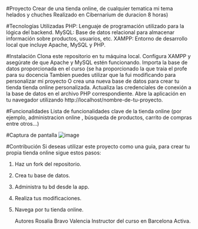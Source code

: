 #Proyecto
Crear de una tienda online, de cualquier tematica mi tema helados y chuches
Realizado en Cibernarium de duracion 8 horas)

#Tecnologías Utilizadas
PHP: Lenguaje de programación utilizado para la lógica del backend.
MySQL: Base de datos relacional para almacenar información sobre productos, usuarios, etc.
XAMPP: Entorno de desarrollo local que incluye Apache, MySQL y PHP.

#Instalación
Clona este repositorio en tu máquina local.
Configura XAMPP y asegúrate de que Apache y MySQL estén funcionando.
Importa la base de datos proporcionada en el curso (se ha proporcionado la que traia el profe para su docencia
Tambien puedes utilizar que la fui modificando para personalizar mi proyecto 
O crea una nueva base de datos para crear tu tienda tienda online personalizada.
Actualiza las credenciales de conexión a la base de datos en el archivo PHP correspondiente.
Abre la aplicación en tu navegador utilizando http://localhost/nombre-de-tu-proyecto.

#Funcionalidades
Lista de funcionalidades clave de la tienda online (por ejemplo, administracion online , búsqueda de productos, carrito de compras entre otros...)

#Captura de pantalla
![image](https://github.com/rbravo47/tienda_online/assets/70227702/4fe6fce9-23fd-4063-8b3a-6e3e1395b786)


#Contribución
Si deseas utilizar este proyecto como una guia, para crear tu propia tienda online sigue estos pasos:

1. Haz un fork del repositorio.
2. Crea tu base de datos.
3. Administra tu bd desde la app.
4. Realiza tus modificaciones.
5. Navega por tu tienda online.

   Autores
   Rosalia Bravo Valencia
   Instructor del curso en Barcelona Activa.
